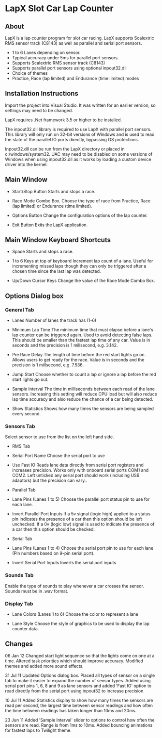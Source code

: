 # LapX Slot Car Lap Counter

## About

LapX is a lap counter program for slot car racing.  LapX aupports Scalextric RMS
sensor track (C8143) as well as parallel and serial port sensors.


* 1 to 6 Lanes depending on sensor.
* Typical accuracy under 5ms for parallel port sensors.
* Supports Scalextric RMS sensor track (C8143)
* Supports parallel port sensors using optional inpout32.dll
* Choice of themes
* Practice, Race (lap limited) and Endurance (time limited) modes


## Installation Instructions

Import the project into Visual Studio.  It was written for an earlier version, so
settings may need to be changed.

LapX requires .Net framework 3.5 or higher to be installed.

The inpout32.dll library is required to use LapX with parallel port sensors.
This library will only run on 32-bit versions of Windows and is used to read the state of
the parallel IO ports directly, bypassing OS protections. 

Inpout32.dll can be run from the LapX directory or placed in c:/windows/system32.
UAC may need to be disabled on some versions of Windows when using inpout32.dll as
it works by loading a custom device driver into the kernel.


## Main Window

* Start/Stop Button
  Starts and stops a race.

* Race Mode Combo Box.
  Choose the type of race from Practice, Race (lap limited) or Endurance (time limited).

* Options Button
  Change the configuration options of the lap counter.

* Exit Button
  Exits the LapX application.


## Main Window Keyboard Shortcuts

* Space
  Starts and stops a race.

* 1 to 6 Keys at top of keyboard
  Increment lap count of a lane.  Useful for incrementing missed laps though
  they can only be triggered after a chosen time since the last lap was detected.

* Up/Down Cursor Keys
  Change the value of the Race Mode Combo Box.


## Options Dialog box

### General Tab

 * Lanes
   Number of lanes the track has (1-6)
 * Minimum Lap Time
   The minimum time that must elapse before a lane's lap counter can be triggered again.
   Used to avoid detecting false laps.  This should be smaller than the fastest lap time
   of any car.  Value is in seconds and the precision is 1 millsecond, e.g.  3.142.

 * Pre Race Delay
   The length of time before the red start lights go on.  Allows users to get ready
   for the race.  Value is in seconds and the precision is 1 millsecond, e.g.  7.536.

 * Jump Start
   Choose whether to count a lap or ignore a lap before the red start lights go out.
 
 * Sample Interval
   The time in milliseconds between each read of the lane sensors.  Increasing this
   setting will reduce CPU load but will also reduce lap time accuracy and also reduce the
   chance of a car being detected.

 * Show Statistics
   Shows how many times the sensors are being sampled every second. 


### Sensors Tab

Select sensor to use from the list on the left hand side.

 * RMS Tab

  * Serial Port Name
    Choose the serial port to use
  
  * Use Fast IO
    Reads lane data directly from serial port registers and increases precision.  Works
    only with onboard serial ports COM1 and COM2.  Left unticked any serial port should
    work (including USB adaptors) but the precision can vary..


 * Parallel Tab

  * Lane Pins (Lanes 1 to 5)
    Choose the parallel port status pin to use for each lane. 

  * Invert Parallel Port Inputs
    If a 5v signal (logic high) applied to a status pin indicates the presence of a car
    then this option should be left unchecked.  If a 0v (logic low) signal is used to
    indicate the presence of a car then this option should be checked.


 * Serial Tab

  * Lane Pins (Lanes 1 to 4)
    Choose the serial port pin to use for each lane (Pin numbers based on 9-pin serial
    port). 
  
  * Invert Serial Port Inputs
    Inverts the serial port inputs


### Sounds Tab

Enable the type of sounds to play whenever a car crosses the sensor. Sounds must be in
.wav format.


### Display Tab

* Lane Colors (Lanes 1 to 6)
  Choose the color to represent a lane

* Lane Style
  Choose the style of graphics to be used to display the lap counter data.


## Changes

06 Jan 12
Changed start light sequence so that the lights come on one at a time.  Altered
task priorities which should improve accuracy.  Modified themes and added more
sound effects.

31 Jul 11
Updated Options dialog box.  Placed all types of sensor on a single tab to make
it easier to expand the number of sensor types.  Added using serial port pins 1,
6, 8 and 9 as lane sensors and added 'Fast IO' option to read directly from the
serial port using inpout32 to increase precision.

10 Jul 11
Added Statistics display to show how many times the sensors are read per second,
the largest time between sensor readings and how often the time between readings
has taken longer than 10ms and 20ms.

23 Jun 11
Added 'Sample Interval' slider to options to control how often the sensors are
read.  Range is from 1ms to 10ms.  Added bouncing animations for fastest laps
to Twilight theme.








